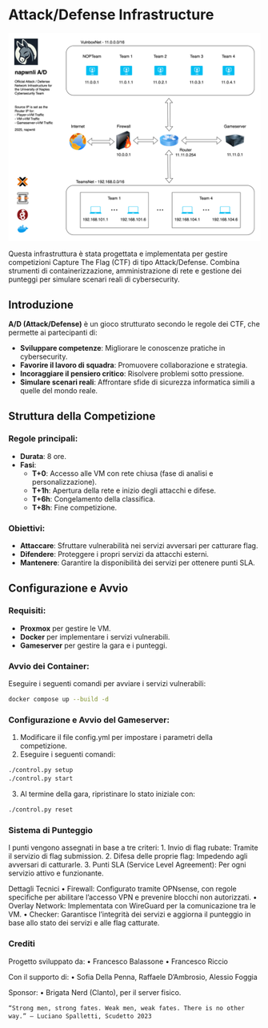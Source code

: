 # Attack/Defense Infrastructure

![Infrastruttura](assets/infrastruttura.png)

Questa infrastruttura è stata progettata e implementata per gestire competizioni Capture The Flag (CTF) di tipo Attack/Defense. Combina strumenti di containerizzazione, amministrazione di rete e gestione dei punteggi per simulare scenari reali di cybersecurity.

## Introduzione

**A/D (Attack/Defense)** è un gioco strutturato secondo le regole dei CTF, che permette ai partecipanti di:

- **Sviluppare competenze**: Migliorare le conoscenze pratiche in cybersecurity.
- **Favorire il lavoro di squadra**: Promuovere collaborazione e strategia.
- **Incoraggiare il pensiero critico**: Risolvere problemi sotto pressione.
- **Simulare scenari reali**: Affrontare sfide di sicurezza informatica simili a quelle del mondo reale.

## Struttura della Competizione

### Regole principali:
- **Durata**: 8 ore.
- **Fasi**:
  - **T+0**: Accesso alle VM con rete chiusa (fase di analisi e personalizzazione).
  - **T+1h**: Apertura della rete e inizio degli attacchi e difese.
  - **T+6h**: Congelamento della classifica.
  - **T+8h**: Fine competizione.

### Obiettivi:
- **Attaccare**: Sfruttare vulnerabilità nei servizi avversari per catturare flag.
- **Difendere**: Proteggere i propri servizi da attacchi esterni.
- **Mantenere**: Garantire la disponibilità dei servizi per ottenere punti SLA.

## Configurazione e Avvio

### Requisiti:
- **Proxmox** per gestire le VM.
- **Docker** per implementare i servizi vulnerabili.
- **Gameserver** per gestire la gara e i punteggi.

### Avvio dei Container:
Eseguire i seguenti comandi per avviare i servizi vulnerabili:
```bash
docker compose up --build -d
```

### Configurazione e Avvio del Gameserver:

1.	Modificare il file config.yml per impostare i parametri della competizione.
2.	Eseguire i seguenti comandi:


```bash
./control.py setup
./control.py start
```


3.	Al termine della gara, ripristinare lo stato iniziale con:
```bash
./control.py reset
```


### Sistema di Punteggio

I punti vengono assegnati in base a tre criteri:
	1.	Invio di flag rubate: Tramite il servizio di flag submission.
	2.	Difesa delle proprie flag: Impedendo agli avversari di catturarle.
	3.	Punti SLA (Service Level Agreement): Per ogni servizio attivo e funzionante.

Dettagli Tecnici
	•	Firewall: Configurato tramite OPNsense, con regole specifiche per abilitare l’accesso VPN e prevenire blocchi non autorizzati.
	•	Overlay Network: Implementata con WireGuard per la comunicazione tra le VM.
	•	Checker: Garantisce l’integrità dei servizi e aggiorna il punteggio in base allo stato dei servizi e alle flag catturate.

### Crediti

Progetto sviluppato da:
	•	Francesco Balassone
	•	Francesco Riccio

Con il supporto di:
	•	Sofia Della Penna, Raffaele D’Ambrosio, Alessio Foggia

Sponsor:
	•	Brigata Nerd (Clanto), per il server fisico.

	“Strong men, strong fates. Weak men, weak fates. There is no other way.” – Luciano Spalletti, Scudetto 2023
